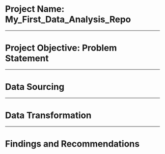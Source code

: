 # Project  Name: My_First_Data_Analysis_Repo

----
# Project Objective: Problem Statement




----
# Data Sourcing



----
# Data Transformation



----
# Findings and Recommendations
